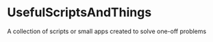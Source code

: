 UsefulScriptsAndThings
======================

A collection of scripts or small apps created to solve one-off problems